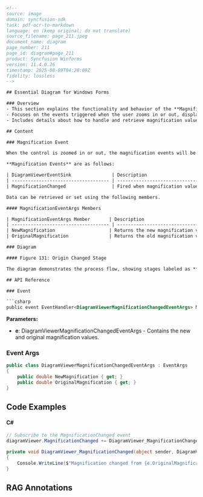 ```html
<!-- 
source: image
domain: syncfusion-sdk
task: pdf-ocr-to-markdown
language: en (keep original; do not translate)
source_filename: page_211.jpeg
document_name: diagram
page_number: 211
page_id: diagram#page_211
product: Syncfusion Winforms
version: 11.4.0.26
timestamp: 2025-08-09T04:20:09Z
fidelity: lossless
-->

## Essential Diagram for Windows Forms

### Overview
- This section explains the functionality and behavior of the **Magnification Event** in the context of Windows Forms.
- Focuses on the events triggered when the user zooms in or out, displaying the old and new magnification factors.
- Includes details about how to handle and retrieve magnification values.

## Content

### Magnification Event

When the control is zoomed in or out, the magnification events will be fired, displaying the old and new magnification factors.

**Magnification Events** are as follows:

| DiagramViewerEventSink               | Description                                      |
| ------------------------------------ | ------------------------------------------------ |
| MagnificationChanged                 | Fired when magnification value is changed.     |

Data can be retrieved or set using the following members.

#### MagnificationEventArgs Members

| MagnificationEventArgs Member       | Description                                      |
| ------------------------------------ | ------------------------------------------------ |
| NewMagnification                    | Returns the new magnification value.            |
| OriginalMagnification               | Returns the old magnification value before the zoom action. |

### Diagram

#### Figure 131: Origin Changed Stage

The diagram demonstrates the process flow, showing stages labeled as **PROCESS**, **CHECK**, and **END**.

## API Reference

### Event

```csharp
public event EventHandler<DiagramViewerMagnificationChangedEventArgs> MagnificationChanged;
```

**Parameters:**

- **e**: DiagramViewerMagnificationChangedEventArgs - Contains the new and original magnification values.

### Event Args

```csharp
public class DiagramViewerMagnificationChangedEventArgs : EventArgs
{
    public double NewMagnification { get; }
    public double OriginalMagnification { get; }
}
```

## Code Examples

#### C#

```csharp
// Subscribe to the MagnificationChanged event
diagramViewer.MagnificationChanged += DiagramViewer_MagnificationChanged;

private void DiagramViewer_MagnificationChanged(object sender, DiagramViewerMagnificationChangedEventArgs e)
{
    Console.WriteLine($"Magnification changed from {e.OriginalMagnification} to {e.NewMagnification}");
}
```

## RAG Annotations

<!-- tags: [Windows Forms, Essential Diagram, Magnification Event, Events, User Interaction, Diagram Viewer] -->
<!-- keywords: [MagnificationChanged, NewMagnification, OriginalMagnification, DiagramViewerEventSink, DiagramViewerMagnificationChangedEventArgs] -->
```